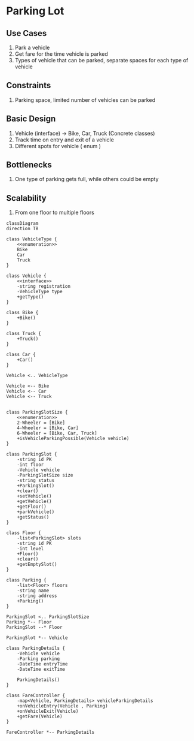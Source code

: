# Parking Lot

## Use Cases
1. Park a vehicle
2. Get fare for the time vehicle is parked
3. Types of vehicle that can be parked, separate spaces for each type of vehicle

## Constraints
1. Parking space, limited number of vehicles can be parked

## Basic Design
1. Vehicle (interface) -> Bike, Car, Truck (Concrete classes)
2. Track time on entry and exit of a vehicle
3. Different spots for vehicle ( enum )

## Bottlenecks
1. One type of parking gets full, while others could be empty

## Scalability
1. From one floor to multiple floors

```mermaid
classDiagram
direction TB

class VehicleType {
    <<enumeration>>
    Bike
    Car
    Truck
}

class Vehicle {
    <<interface>>
    -string registration
    -VehicleType type
    +getType()
}

class Bike {
    +Bike()
}

class Truck {
    +Truck()
}

class Car {
    +Car()
}

Vehicle <.. VehicleType

Vehicle <-- Bike
Vehicle <-- Car
Vehicle <-- Truck


class ParkingSlotSize {
    <<enumeration>>
    2-Wheeler = [Bike]
    4-Wheeler = [Bike, Car]
    6-Wheeler = [Bike, Car, Truck]
    +isVehicleParkingPossible(Vehicle vehicle)
}

class ParkingSlot {
    -string id PK
    -int floor
    -Vehicle vehicle
    -ParkingSlotSize size
    -string status
    +ParkingSlot()
    +clear()
    +setVehicle()
    +getVehicle()
    +getFloor()
    +parkVehicle()
    +getStatus()
}

class Floor {
    -list<ParkingSlot> slots
    -string id PK
    -int level
    +Floor()
    +clear()
    +getEmptySlot()
}

class Parking {
    -list<Floor> floors
    -string name
    -string address
    +Parking()
}

ParkingSlot <.. ParkingSlotSize
Parking *-- Floor
ParkingSlot --* Floor

ParkingSlot *-- Vehicle

class ParkingDetails {
    -Vehicle vehicle
    -Parking parking
    -DateTime entryTime
    -DateTime exitTime

    ParkingDetails()
}

class FareController {
    -map<Vehicle, ParkingDetails> vehicleParkingDetails
    +onVehicleEntry(Vehicle , Parking)
    +onVehicleExit(Vehicle)
    +getFare(Vehicle)
}

FareController *-- ParkingDetails

```